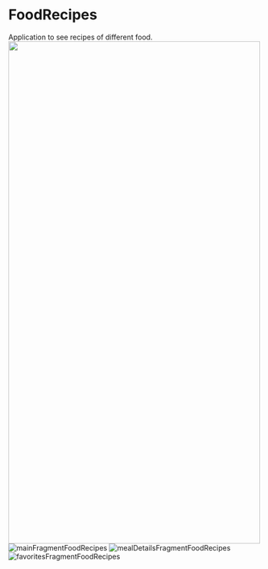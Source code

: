# FoodRecipes
Application to see recipes of different food.
<img src="https://user-images.githubusercontent.com/93306725/220709102-5fb2341a-2690-47eb-b239-19fa21212d26.png" width="500" height="1000"/>
![mainFragmentFoodRecipes](https://user-images.githubusercontent.com/93306725/220709102-5fb2341a-2690-47eb-b239-19fa21212d26.png)
![mealDetailsFragmentFoodRecipes](https://user-images.githubusercontent.com/93306725/220709317-276ceeee-cd9a-420a-ad41-71822c7dc7c8.png)
![favoritesFragmentFoodRecipes](https://user-images.githubusercontent.com/93306725/220709603-abc6f7ca-19a7-4081-8a6d-b9a3338f495f.png)
